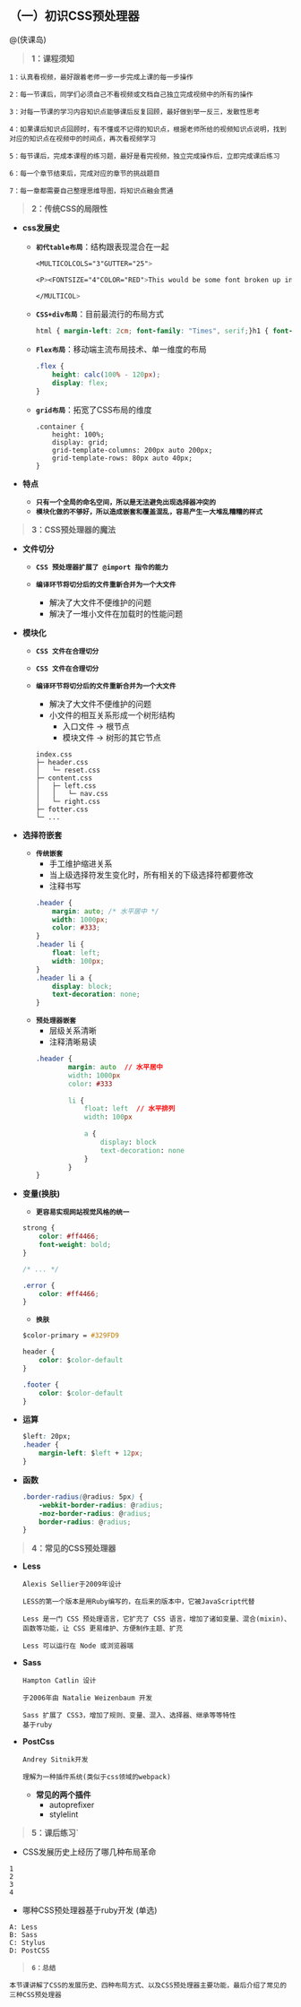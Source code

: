 ##  （一）初识CSS预处理器

@(侠课岛)

> **1：课程须知**

```
1：认真看视频，最好跟着老师一步一步完成上课的每一步操作

2：每一节课后，同学们必须自己不看视频或文档自己独立完成视频中的所有的操作

3：对每一节课的学习内容知识点能够课后反复回顾，最好做到举一反三，发散性思考

4：如果课后知识点回顾时，有不懂或不记得的知识点，根据老师所给的视频知识点说明，找到对应的知识点在视频中的时间点，再次看视频学习

5：每节课后，完成本课程的练习题，最好是看完视频，独立完成操作后，立即完成课后练习

6：每一个章节结束后，完成对应的章节的挑战题目

7：每一章都需要自己整理思维导图，将知识点融会贯通
```

> **2：传统CSS的局限性**

- **css发展史**
	- **`初代table布局`**：结构跟表现混合在一起
		```css
		<MULTICOLCOLS="3"GUTTER="25">

		<P><FONTSIZE="4"COLOR="RED">This would be some font broken up into columns</FONT></P>

		</MULTICOL>
		```
	- **`CSS+div布局`**：目前最流行的布局方式
		```css
		html { margin-left: 2cm; font-family: "Times", serif;}h1 { font-size: 24px;}
		```
	- **`Flex布局`**：移动端主流布局技术、单一维度的布局
		```css
		.flex {
            height: calc(100% - 120px);
            display: flex;
        }
		```
	- **`grid布局`**：拓宽了CSS布局的维度
		```
		.container {
            height: 100%;
            display: grid;
            grid-template-columns: 200px auto 200px;
            grid-template-rows: 80px auto 40px;
        }
		```

- **特点**
	- **`只有一个全局的命名空间，所以是无法避免出现选择器冲突的`**
	- **`模块化做的不够好，所以造成嵌套和覆盖混乱，容易产生一大堆乱糟糟的样式`**


> **3：CSS预处理器的魔法**

- **文件切分**
	- **`CSS 预处理器扩展了 @import 指令的能力`**

	- **`编译环节将切分后的文件重新合并为一个大文件`**
		- 解决了大文件不便维护的问题
		- 解决了一堆小文件在加载时的性能问题

- **模块化**
	- **`CSS 文件在合理切分`**
	- **`CSS 文件在合理切分`**

	- **`编译环节将切分后的文件重新合并为一个大文件`**
		- 解决了大文件不便维护的问题
		- 小文件的相互关系形成一个树形结构
			- 入口文件 -> 根节点
			- 模块文件 -> 树形的其它节点

		```
		index.css
		├─ header.css
		│   └─ reset.css
		├─ content.css
		│   ├─ left.css
		│   │   └─ nav.css
		│   └─ right.css
		├─ fotter.css
		└─ ...
		```

- **选择符嵌套**
	- **`传统嵌套`**
		- 手工维护缩进关系
		- 当上级选择符发生变化时，所有相关的下级选择符都要修改
		- 注释书写
		```css
		.header {
			margin: auto; /* 水平居中 */
			width: 1000px;
			color: #333;
		}
		.header li {
			float: left;
			width: 100px;
		}
		.header li a {
			display: block;
			text-decoration: none;
		}
		```
	- **`预处理器嵌套`**
		- 层级关系清晰
		- 注释清晰易读
		```css
		.header {
				margin: auto  // 水平居中
				width: 1000px
				color: #333
			
				li {
					float: left  // 水平排列
					width: 100px
				
					a {
						display: block
						text-decoration: none
					}
				}
		}
		```

- **变量(换肤)**
	- **`更容易实现网站视觉风格的统一`**
	```css
	strong {
		color: #ff4466;
		font-weight: bold;
	}
	
	/* ... */
	
	.error {
		color: #ff4466;
	}
	```
	- **`换肤`**
	```css
	$color-primary = #329FD9
	
	header {
		color: $color-default
	}

	.footer {
		color: $color-default
	}
	```

- **运算**
	```css
	$left: 20px;
	.header {
		margin-left: $left + 12px;
	}
	```

- **函数**
	```css
	.border-radius(@radius: 5px) {
		-webkit-border-radius: @radius;
		-moz-border-radius: @radius;
		border-radius: @radius;
	}
	```

> **4：常见的CSS预处理器**

- **Less**
	```
	Alexis Sellier于2009年设计

	LESS的第一个版本是用Ruby编写的，在后来的版本中，它被JavaScript代替

	Less 是一门 CSS 预处理语言，它扩充了 CSS 语言，增加了诸如变量、混合(mixin)、函数等功能，让 CSS 更易维护、方便制作主题、扩充

	Less 可以运行在 Node 或浏览器端
	```

- **Sass**
	```
	Hampton Catlin 设计

	于2006年由 Natalie Weizenbaum 开发

	Sass 扩展了 CSS3，增加了规则、变量、混入、选择器、继承等等特性
	基于ruby
	```

- **PostCss**
	```
	Andrey Sitnik开发

	理解为一种插件系统(类似于css领域的webpack)
	```
	- **常见的两个插件**
		- autoprefixer
		- stylelint

> **5：课后练习`**

- CSS发展历史上经历了哪几种布局革命
```
1
2
3
4
```

- 哪种CSS预处理器基于ruby开发  (单选)

```
A: Less
B: Sass
C: Stylus
D: PostCSS
```

> **`6：总结`**

```
本节课讲解了CSS的发展历史、四种布局方式、以及CSS预处理器主要功能，最后介绍了常见的三种CSS预处理器
```